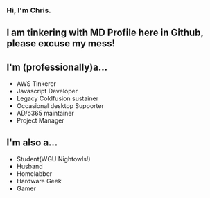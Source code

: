 ### Hi, I'm Chris.

## I am tinkering with MD Profile here in Github, please excuse my mess!

## I'm (professionally)a...
- AWS Tinkerer
- Javascript Developer
- Legacy Coldfusion sustainer
- Occasional desktop Supporter
- AD/o365 maintainer
- Project Manager

## I'm also a...
- Student(WGU Nightowls!)
- Husband
- Homelabber
- Hardware Geek
- Gamer

